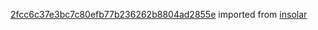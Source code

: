 [2fcc6c37e3bc7c80efb77b236262b8804ad2855e](https://github.com/insolar/insolar/commit/2fcc6c37e3bc7c80efb77b236262b8804ad2855e) imported from [insolar](https://github.com/insolar/insolar)
